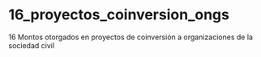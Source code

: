# 16_proyectos_coinversion_ongs
16 Montos otorgados en proyectos de coinversión a organizaciones de la sociedad civil
